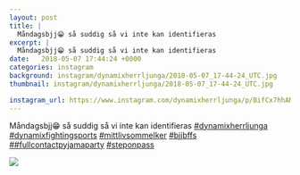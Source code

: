 ```yaml
---
layout: post
title: |
  Måndagsbjj😁 så suddig så vi inte kan identifieras 
excerpt: |
  Måndagsbjj😁 så suddig så vi inte kan identifieras      
date:   2018-05-07 17:44:24 +0000
categories: instagram
background: instagram/dynamixherrljunga/2018-05-07_17-44-24_UTC.jpg
thumbnail: instagram/dynamixherrljunga/2018-05-07_17-44-24_UTC.jpg

instagram_url: https://www.instagram.com/dynamixherrljunga/p/BifCx7hhAMG
---
```

Måndagsbjj😁 så suddig så vi inte kan identifieras [#dynamixherrljunga](https://www.instagram.com/explore/tags/dynamixherrljunga/) [#dynamixfightingsports](https://www.instagram.com/explore/tags/dynamixfightingsports/) [#mittlivsommelker](https://www.instagram.com/explore/tags/mittlivsommelker/) [#bjjbffs](https://www.instagram.com/explore/tags/bjjbffs/) [##fullcontactpyjamaparty](https://www.instagram.com/explore/tags/#fullcontactpyjamaparty/) [#steponpass](https://www.instagram.com/explore/tags/steponpass/)



<img src='{{ site.baseurl }}/instagram/dynamixherrljunga/2018-05-07_17-44-24_UTC.jpg' class='img-fluid' />
